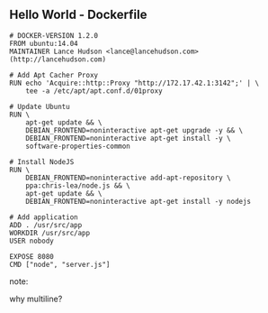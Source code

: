 ##  Hello World - Dockerfile

    # DOCKER-VERSION 1.2.0
    FROM ubuntu:14.04
    MAINTAINER Lance Hudson <lance@lancehudson.com> (http://lancehudson.com)

    # Add Apt Cacher Proxy
    RUN echo 'Acquire::http::Proxy "http://172.17.42.1:3142";' | \
        tee -a /etc/apt/apt.conf.d/01proxy

    # Update Ubuntu
    RUN \
        apt-get update && \
        DEBIAN_FRONTEND=noninteractive apt-get upgrade -y && \
        DEBIAN_FRONTEND=noninteractive apt-get install -y \
        software-properties-common
<!-- -->
    # Install NodeJS
    RUN \
        DEBIAN_FRONTEND=noninteractive add-apt-repository \
        ppa:chris-lea/node.js && \
        apt-get update && \
        DEBIAN_FRONTEND=noninteractive apt-get install -y nodejs

    # Add application
    ADD . /usr/src/app
    WORKDIR /usr/src/app
    USER nobody

    EXPOSE 8080
    CMD ["node", "server.js"]

note:

why multiline?
